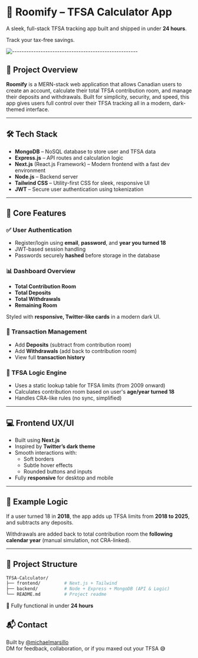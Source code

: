 # 🧮 Roomify – TFSA Calculator App

A sleek, full-stack TFSA tracking app built and shipped in under **24 hours**.

Track your tax-free savings.

![-----------------------------------------------------](https://raw.githubusercontent.com/andreasbm/readme/master/assets/lines/rainbow.png)

## 🚀 Project Overview

**Roomify** is a MERN-stack web application that allows Canadian users to create an account, calculate their total TFSA contribution room, and manage their deposits and withdrawals. Built for simplicity, security, and speed, this app gives users full control over their TFSA tracking  all in a modern, dark-themed interface.

---

## 🛠 Tech Stack

- **MongoDB** – NoSQL database to store user and TFSA data
- **Express.js** – API routes and calculation logic
- **Next.js** (React.js Framework) – Modern frontend with a fast dev environment
- **Node.js** – Backend server
- **Tailwind CSS** – Utility-first CSS for sleek, responsive UI
- **JWT** – Secure user authentication using tokenization

---

## 🔐 Core Features

### ✅ User Authentication
- Register/login using **email**, **password**, and **year you turned 18**
- JWT-based session handling
- Passwords securely **hashed** before storage in the database

### 📊 Dashboard Overview
- **Total Contribution Room**
- **Total Deposits**
- **Total Withdrawals**
- **Remaining Room**

Styled with **responsive, Twitter-like cards** in a modern dark UI.

### 💸 Transaction Management
- Add **Deposits** (subtract from contribution room)
- Add **Withdrawals** (add back to contribution room)
- View full **transaction history**

### 🧠 TFSA Logic Engine
- Uses a static lookup table for TFSA limits (from 2009 onward)
- Calculates contribution room based on user's **age/year turned 18**
- Handles CRA-like rules (no sync, simplified)

---

## 💻 Frontend UX/UI

- Built using **Next.js**
- Inspired by **Twitter’s dark theme**
- Smooth interactions with:
  - Soft borders
  - Subtle hover effects
  - Rounded buttons and inputs
- Fully **responsive** for desktop and mobile

---

## 🧮 Example Logic

If a user turned 18 in **2018**, the app adds up TFSA limits from **2018 to 2025**, and subtracts any deposits.

Withdrawals are added back to total contribution room the **following calendar year** (manual simulation, not CRA-linked).

---

## 📂 Project Structure

```bash
TFSA-Calculator/
├── frontend/         # Next.js + Tailwind     
├── backend/          # Node + Express + MongoDB (API & Logic)
└── README.md         # Project readme
```

🚀 Fully functional in under **24 hours** 

## 📬 Contact

Built by [@michaelmarsillo](https://github.com/michaelmarsillo)  
DM for feedback, collaboration, or if you maxed out your TFSA 😅
